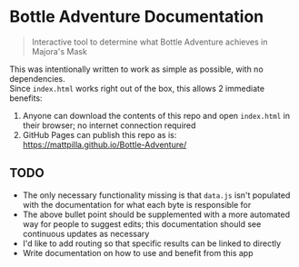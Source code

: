 # Bottle Adventure Documentation
> Interactive tool to determine what Bottle Adventure achieves in Majora's Mask

This was intentionally written to work as simple as possible, with no dependencies.\
Since `index.html` works right out of the box, this allows 2 immediate benefits:
1) Anyone can download the contents of this repo and open `index.html` in their browser; no internet connection required
2) GitHub Pages can publish this repo as is: https://mattpilla.github.io/Bottle-Adventure/

## TODO
- The only necessary functionality missing is that `data.js` isn't populated with the documentation for what each byte is responsible for
- The above bullet point should be supplemented with a more automated way for people to suggest edits; this documentation should see continuous updates as necessary
- I'd like to add routing so that specific results can be linked to directly
- Write documentation on how to use and benefit from this app
